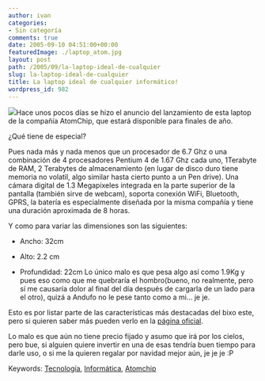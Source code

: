 ```yaml
---
author: ivan
categories:
- Sin categoría
comments: true
date: 2005-09-10 04:51:00+00:00
featuredImage: ./laptop_atom.jpg
layout: post
path: /2005/09/la-laptop-ideal-de-cualquier
slug: la-laptop-ideal-de-cualquier
title: La laptop ideal de cualquier informático!
wordpress_id: 982
---
```


[![](https://photos1.blogger.com/blogger/5311/455/200/laptop_atom.jpg)](https://photos1.blogger.com/blogger/5311/455/1600/laptop_atom.jpg)Hace unos pocos días se hizo el anuncio del lanzamiento de esta laptop de la compañía AtomChip, que estará disponible para finales de año.

¿Qué tiene de especial?

Pues nada más y nada menos que un procesador de 6.7 Ghz o una combinación de 4 procesadores Pentium 4 de 1.67 Ghz cada uno, 1Terabyte de RAM, 2 Terabytes de almacenamiento (en lugar de disco duro tiene memoria no volatil, algo similar hasta cierto punto a un Pen drive). Una cámara digital de 1.3 Megapixeles integrada en la parte superior de la pantalla (también sirve de webcam), soporta conexión WiFi, Bluetooth, GPRS, la batería es especialmente diseñada por la misma compañía y tiene una duración aproximada de 8 horas.

Y como para variar las dimensiones son las siguientes:

- Ancho: 32cm

- Alto: 2.2 cm

- Profundidad: 22cm
  Lo único malo es que pesa algo así como 1.9Kg y pues eso como que me quebraría el hombro(bueno, no realmente, pero sí me causaría dolor al final del día después de cargarla de un lado para el otro), quizá a Andufo no le pese tanto como a mi... je je.

Esto es por listar parte de las características más destacadas del bixo este, pero si quieren saber más pueden verlo en la [página oficial](https://atomchip.com/_wsn/page4.html).

Lo malo es que aún no tiene precio fijado y asumo que irá por los cielos, pero bue, si alguien quiere invertir en una de esas tendría buen tiempo para darle uso, o si me la quieren regalar por navidad mejor aún, je je je :P

Keywords: [Tecnología](https://technorati.com/tag/Tecnolog%EDa), [Informática](https://technorati.com/tag/Informatica), [Atomchip](https://technorati.com/tag/AtomChip)
